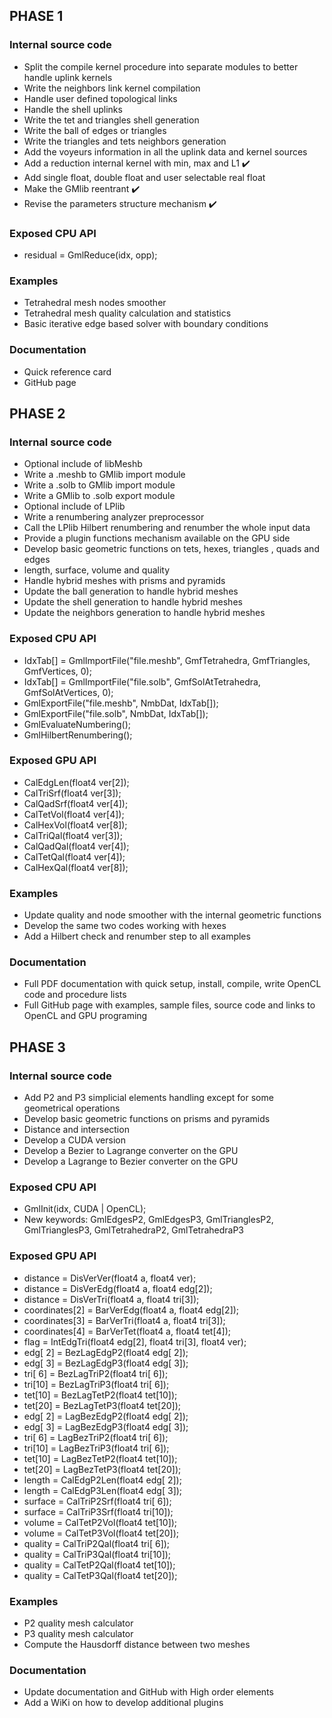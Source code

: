 
## PHASE 1

### Internal source code

- Split the compile kernel procedure into separate modules to better handle uplink kernels
- Write the neighbors link kernel compilation
- Handle user defined topological links
- Handle the shell uplinks
- Write the tet and triangles shell generation
- Write the ball of edges or triangles
- Write the triangles and tets neighbors generation
- Add the voyeurs information in all the uplink data and kernel sources
- Add a reduction internal kernel with min, max and L1 :heavy_check_mark:
- Add single float, double float and user selectable real float
- Make the GMlib reentrant :heavy_check_mark:
- Revise the parameters structure mechanism :heavy_check_mark:

### Exposed CPU API

- residual = GmlReduce(idx, opp);

### Examples

- Tetrahedral mesh nodes smoother
- Tetrahedral mesh quality calculation and statistics
- Basic iterative edge based solver with boundary conditions

### Documentation

- Quick reference card
- GitHub page

## PHASE 2

### Internal source code

- Optional include of libMeshb
- Write a .meshb to GMlib import module
- Write a .solb to GMlib import module
- Write a GMlib to .solb export module
- Optional include of LPlib
- Write a renumbering analyzer preprocessor
- Call the LPlib Hilbert renumbering and renumber the whole input data
- Provide a plugin functions mechanism available on the GPU side
- Develop basic geometric functions on tets, hexes, triangles , quads and edges
- length, surface, volume and quality
- Handle hybrid meshes with prisms and pyramids
- Update the ball generation to handle hybrid meshes
- Update the shell generation to handle hybrid meshes
- Update the neighbors generation to handle hybrid meshes

### Exposed CPU API

- IdxTab[] = GmlImportFile("file.meshb", GmfTetrahedra, GmfTriangles, GmfVertices, 0);
- IdxTab[] = GmlImportFile("file.solb", GmfSolAtTetrahedra, GmfSolAtVertices, 0);
- GmlExportFile("file.meshb", NmbDat, IdxTab[]);
- GmlExportFile("file.solb", NmbDat, IdxTab[]);
- GmlEvaluateNumbering();
- GmlHilbertRenumbering();

### Exposed GPU API

- CalEdgLen(float4 ver[2]);
- CalTriSrf(float4 ver[3]);
- CalQadSrf(float4 ver[4]);
- CalTetVol(float4 ver[4]);
- CalHexVol(float4 ver[8]);
- CalTriQal(float4 ver[3]);
- CalQadQal(float4 ver[4]);
- CalTetQal(float4 ver[4]);
- CalHexQal(float4 ver[8]);

### Examples

- Update quality and node smoother with the internal geometric functions
- Develop the same two codes working with hexes
- Add a Hilbert check and renumber step to all examples

### Documentation

- Full PDF documentation with quick setup, install, compile, write OpenCL code and procedure lists
- Full GitHub page with examples, sample files, source code and links to OpenCL and GPU programing

## PHASE 3

### Internal source code

- Add P2 and P3 simplicial elements handling except for some geometrical operations
- Develop basic geometric functions on prisms and pyramids
- Distance and intersection
- Develop a CUDA version
- Develop a Bezier to Lagrange converter on the GPU
- Develop a Lagrange to Bezier converter on the GPU

### Exposed CPU API

- GmlInit(idx, CUDA | OpenCL);
- New keywords: GmlEdgesP2, GmlEdgesP3, GmlTrianglesP2, GmlTrianglesP3, GmlTetrahedraP2, GmlTetrahedraP3

### Exposed GPU API

- distance = DisVerVer(float4 a, float4 ver);
- distance = DisVerEdg(float4 a, float4 edg[2]);
- distance = DisVerTri(float4 a, float4 tri[3]);
- coordinates[2] = BarVerEdg(float4 a, float4 edg[2]);
- coordinates[3] = BarVerTri(float4 a, float4 tri[3]);
- coordinates[4] = BarVerTet(float4 a, float4 tet[4]);
- flag = IntEdgTri(float4 edg[2], float4 tri[3], float4 ver);
- edg[ 2] = BezLagEdgP2(float4 edg[ 2]);
- edg[ 3] = BezLagEdgP3(float4 edg[ 3]);
- tri[ 6] = BezLagTriP2(float4 tri[ 6]);
- tri[10] = BezLagTriP3(float4 tri[ 6]);
- tet[10] = BezLagTetP2(float4 tet[10]);
- tet[20] = BezLagTetP3(float4 tet[20]);
- edg[ 2] = LagBezEdgP2(float4 edg[ 2]);
- edg[ 3] = LagBezEdgP3(float4 edg[ 3]);
- tri[ 6] = LagBezTriP2(float4 tri[ 6]);
- tri[10] = LagBezTriP3(float4 tri[ 6]);
- tet[10] = LagBezTetP2(float4 tet[10]);
- tet[20] = LagBezTetP3(float4 tet[20]);
- length  = CalEdgP2Len(float4 edg[ 2]);
- length  = CalEdgP3Len(float4 edg[ 3]);
- surface = CalTriP2Srf(float4 tri[ 6]);
- surface = CalTriP3Srf(float4 tri[10]);
- volume  = CalTetP2Vol(float4 tet[10]);
- volume  = CalTetP3Vol(float4 tet[20]);
- quality = CalTriP2Qal(float4 tri[ 6]);
- quality = CalTriP3Qal(float4 tri[10]);
- quality = CalTetP2Qal(float4 tet[10]);
- quality = CalTetP3Qal(float4 tet[20]);

### Examples

- P2 quality mesh calculator
- P3 quality mesh calculator
- Compute the Hausdorff distance between two meshes

### Documentation

- Update documentation and GitHub with High order elements
- Add a WiKi on how to develop additional plugins
